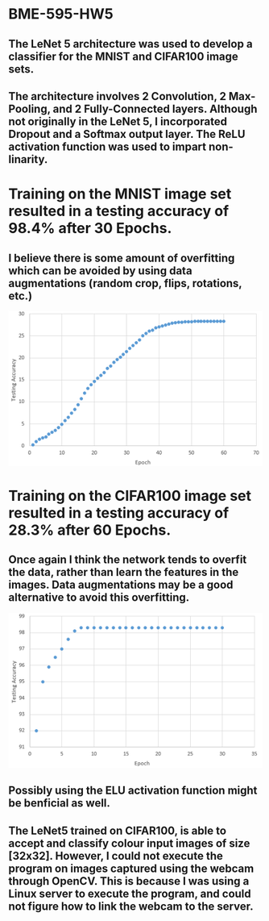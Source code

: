 # BME-595-HW5
## The LeNet 5 architecture was used to develop a classifier for the MNIST and CIFAR100 image sets. 
## The architecture involves 2 Convolution, 2 Max-Pooling, and 2 Fully-Connected layers. Although not originally in the LeNet 5, I incorporated Dropout and a Softmax output layer. The ReLU activation function was used to impart non-linarity.

# Training on the MNIST image set resulted in a testing accuracy of 98.4% after 30 Epochs.
## I believe there is some amount of overfitting which can be avoided by using data augmentations (random crop, flips, rotations, etc.)
![alt text](https://github.com/ssk1991/BME-595-HW5/blob/master/Images/Lenet5%20CIFAR100.PNG)


# Training on the CIFAR100 image set resulted in a testing accuracy of 28.3% after 60 Epochs.
## Once again I think the network tends to overfit the data, rather than learn the features in the images. Data augmentations may be a good alternative to avoid this overfitting. 
![alt text](https://github.com/ssk1991/BME-595-HW5/blob/master/Images/lenet%20MNIST.PNG)


## Possibly using the ELU activation function might be benficial as well.

## The LeNet5 trained on CIFAR100, is able to accept and classify colour input images of size [32x32]. However, I could not execute the program on images captured using the webcam through OpenCV. This is because I was using a Linux server to execute the program, and could not figure how to link the webcam to the server.
